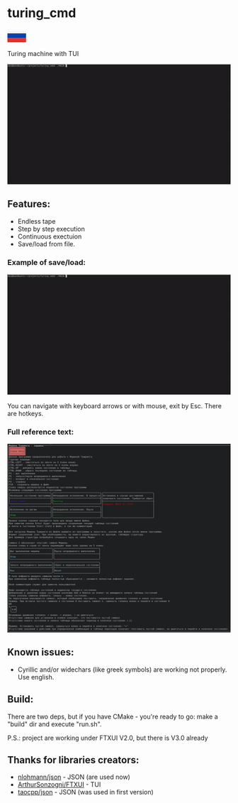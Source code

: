 # turing_cmd

[![Русская версия](forReadme/RU-icon.png)](README-RU.md)

Turing machine with TUI

![1.gif](forReadme/1.gif)

## Features:
- Endless tape
- Step by step execution
- Continuous exectuion
- Save/load from file.

### Example of save/load:
![2.gif](forReadme/2.gif)

You can navigate with keyboard arrows or with mouse, exit by Esc. There are hotkeys.

### Full reference text:
![3.png](forReadme/3.png) 

## Known issues:
- Cyrillic and/or widechars (like greek symbols) are working not properly. Use english.

## Build:
There are two deps, but if you have CMake - you're ready to go: make a "build" dir and execute "run.sh".

P.S.: project are working under FTXUI V2.0, but there is V3.0 already

## Thanks for libraries creators:
- [nlohmann/json](https://github.com/nlohmann/json) - JSON (are used now)
- [ArthurSonzogni/FTXUI](https://github.com/ArthurSonzogni/FTXUI) - TUI
- [taocpp/json](https://github.com/taocpp/json) - JSON (was used in first version)